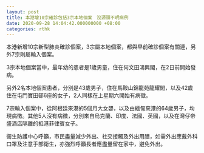 ```yaml
---
layout: post
title: 本港增10宗確診包括3宗本地個案　沒源頭不明病例
date: 2020-09-28 14:04:42.000000000 +08:00
categories: rthk
---
```


本港新增10宗新型肺炎確診個案，3宗屬本地個案，都與早前確診個案有關連，另外7宗則屬輸入個案。

3宗本地個案當中，最年幼的患者是1歲男童，住在何文田鴻興閣，在2日前開始發病。

另外2名本地個案患者，分別是43歲男子，住在馬鞍山錦龍苑龍耀閣，以及42歲住在屯門寶田邨6座的女子，2人同樣在上星期六開始有病徵。

7宗輸入個案中，從阿根廷來港的5個月大女嬰，以及由緬甸來港的64歲男子，均現病徵。其他5人沒有病徵，分別來自烏克蘭、印度、法國、英國，以及在灣仔帝盛酒店隔離的抵港菲律賓女子。

衞生防護中心呼籲，市民盡量減少外出、社交接觸及外出用膳，如需外出應戴外科口罩及注意手部衛生，亦強烈呼籲長者應盡量留在家中，避免外出。
